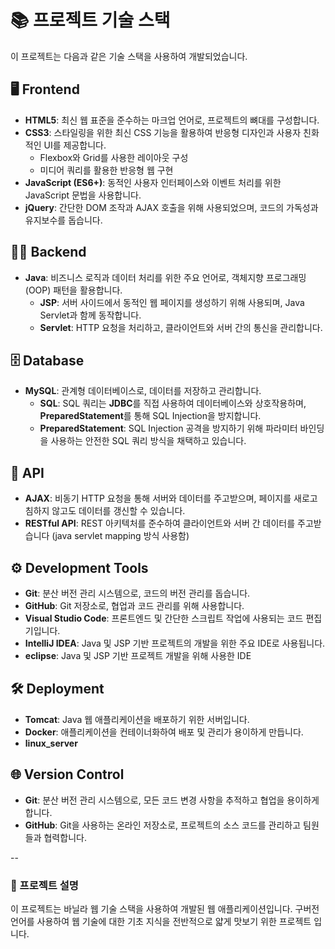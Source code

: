 # 📚 프로젝트 기술 스택

이 프로젝트는 다음과 같은 기술 스택을 사용하여 개발되었습니다.

## 🖥️ Frontend

- **HTML5**: 최신 웹 표준을 준수하는 마크업 언어로, 프로젝트의 뼈대를 구성합니다.
- **CSS3**: 스타일링을 위한 최신 CSS 기능을 활용하여 반응형 디자인과 사용자 친화적인 UI를 제공합니다.
  - Flexbox와 Grid를 사용한 레이아웃 구성
  - 미디어 쿼리를 활용한 반응형 웹 구현
- **JavaScript (ES6+)**: 동적인 사용자 인터페이스와 이벤트 처리를 위한 JavaScript 문법을 사용합니다.
- **jQuery**: 간단한 DOM 조작과 AJAX 호출을 위해 사용되었으며, 코드의 가독성과 유지보수를 돕습니다.

## 🧑‍💻 Backend

- **Java**: 비즈니스 로직과 데이터 처리를 위한 주요 언어로, 객체지향 프로그래밍(OOP) 패턴을 활용합니다.
  - **JSP**: 서버 사이드에서 동적인 웹 페이지를 생성하기 위해 사용되며, Java Servlet과 함께 동작합니다.
  - **Servlet**: HTTP 요청을 처리하고, 클라이언트와 서버 간의 통신을 관리합니다.
  
## 🗄️ Database

- **MySQL**: 관계형 데이터베이스로, 데이터를 저장하고 관리합니다.
  - **SQL**: SQL 쿼리는 **JDBC**를 직접 사용하여 데이터베이스와 상호작용하며, **PreparedStatement**를 통해 SQL Injection을 방지합니다.
  - **PreparedStatement**: SQL Injection 공격을 방지하기 위해 파라미터 바인딩을 사용하는 안전한 SQL 쿼리 방식을 채택하고 있습니다.


## 📡 API

- **AJAX**: 비동기 HTTP 요청을 통해 서버와 데이터를 주고받으며, 페이지를 새로고침하지 않고도 데이터를 갱신할 수 있습니다.
- **RESTful API**: REST 아키텍처를 준수하여 클라이언트와 서버 간 데이터를 주고받습니다 (java servlet mapping 방식 사용함)

## ⚙️ Development Tools

- **Git**: 분산 버전 관리 시스템으로, 코드의 버전 관리를 돕습니다.
- **GitHub**: Git 저장소로, 협업과 코드 관리를 위해 사용합니다.
- **Visual Studio Code**: 프론트엔드 및 간단한 스크립트 작업에 사용되는 코드 편집기입니다.
- **IntelliJ IDEA**: Java 및 JSP 기반 프로젝트의 개발을 위한 주요 IDE로 사용됩니다.
- **eclipse**: Java 및 JSP 기반 프로젝트 개발을 위해 사용한 IDE

## 🛠️ Deployment

- **Tomcat**: Java 웹 애플리케이션을 배포하기 위한 서버입니다.
- **Docker**: 애플리케이션을 컨테이너화하여 배포 및 관리가 용이하게 만듭니다.
- **linux_server**
  
## 🌐 Version Control

- **Git**: 분산 버전 관리 시스템으로, 모든 코드 변경 사항을 추적하고 협업을 용이하게 합니다.
- **GitHub**: Git을 사용하는 온라인 저장소로, 프로젝트의 소스 코드를 관리하고 팀원들과 협력합니다.



--
### 📝 프로젝트 설명

이 프로젝트는 바닐라 웹 기술 스택을 사용하여 개발된 웹 애플리케이션입니다. 
구버전 언어를 사용하여 웹 기술에 대한 기초 지식을 전반적으로 얇게 맛보기 위한 프로젝트 입니다.

